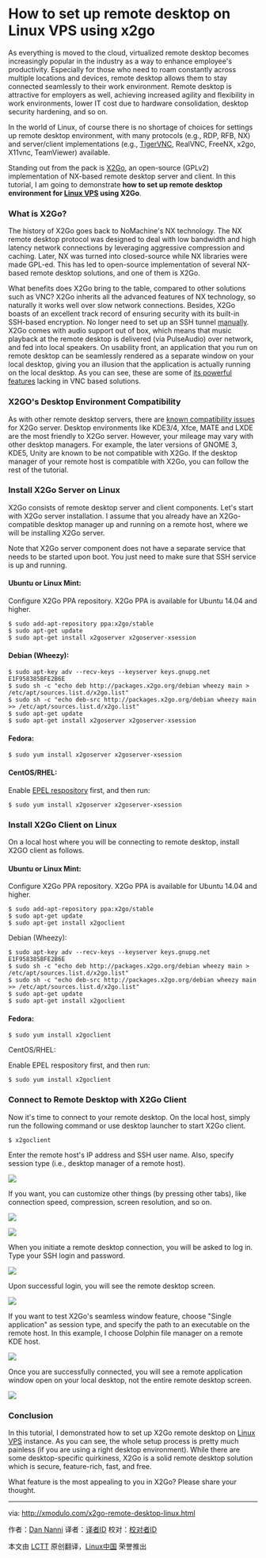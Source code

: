 How to set up remote desktop on Linux VPS using x2go
================================================================================
As everything is moved to the cloud, virtualized remote desktop becomes increasingly popular in the industry as a way to enhance employee's productivity. Especially for those who need to roam constantly across multiple locations and devices, remote desktop allows them to stay connected seamlessly to their work environment. Remote desktop is attractive for employers as well, achieving increased agility and flexibility in work environments, lower IT cost due to hardware consolidation, desktop security hardening, and so on.

In the world of Linux, of course there is no shortage of choices for settings up remote desktop environment, with many protocols (e.g., RDP, RFB, NX) and server/client implementations (e.g., [TigerVNC][1], RealVNC, FreeNX, x2go, X11vnc, TeamViewer) available.

Standing out from the pack is [X2Go][2], an open-source (GPLv2) implementation of NX-based remote desktop server and client. In this tutorial, I am going to demonstrate **how to set up remote desktop environment for [Linux VPS][3] using X2Go**.

### What is X2Go? ###

The history of X2Go goes back to NoMachine's NX technology. The NX remote desktop protocol was designed to deal with low bandwidth and high latency network connections by leveraging aggressive compression and caching. Later, NX was turned into closed-source while NX libraries were made GPL-ed. This has led to open-source implementation of several NX-based remote desktop solutions, and one of them is X2Go.

What benefits does X2Go bring to the table, compared to other solutions such as VNC? X2Go inherits all the advanced features of NX technology, so naturally it works well over slow network connections. Besides, X2Go boasts of an excellent track record of ensuring security with its built-in SSH-based encryption. No longer need to set up an SSH tunnel [manually][4]. X2Go comes with audio support out of box, which means that music playback at the remote desktop is delivered (via PulseAudio) over network, and fed into local speakers. On usability front, an application that you run on remote desktop can be seamlessly rendered as a separate window on your local desktop, giving you an illusion that the application is actually running on the local desktop. As you can see, these are some of [its powerful features][5] lacking in VNC based solutions.

### X2GO's Desktop Environment Compatibility ###

As with other remote desktop servers, there are [known compatibility issues][6] for X2Go server. Desktop environments like KDE3/4, Xfce, MATE and LXDE are the most friendly to X2Go server. However, your mileage may vary with other desktop managers. For example, the later versions of GNOME 3, KDE5, Unity are known to be not compatible with X2Go. If the desktop manager of your remote host is compatible with X2Go, you can follow the rest of the tutorial.

### Install X2Go Server on Linux ###

X2Go consists of remote desktop server and client components. Let's start with X2Go server installation. I assume that you already have an X2Go-compatible desktop manager up and running on a remote host, where we will be installing X2Go server.

Note that X2Go server component does not have a separate service that needs to be started upon boot. You just need to make sure that SSH service is up and running.

#### Ubuntu or Linux Mint: ####

Configure X2Go PPA repository. X2Go PPA is available for Ubuntu 14.04 and higher.

    $ sudo add-apt-repository ppa:x2go/stable
    $ sudo apt-get update
    $ sudo apt-get install x2goserver x2goserver-xsession

#### Debian (Wheezy): ####

    $ sudo apt-key adv --recv-keys --keyserver keys.gnupg.net E1F958385BFE2B6E
    $ sudo sh -c "echo deb http://packages.x2go.org/debian wheezy main > /etc/apt/sources.list.d/x2go.list"
    $ sudo sh -c "echo deb-src http://packages.x2go.org/debian wheezy main >> /etc/apt/sources.list.d/x2go.list"
    $ sudo apt-get update
    $ sudo apt-get install x2goserver x2goserver-xsession

#### Fedora: ####

    $ sudo yum install x2goserver x2goserver-xsession

#### CentOS/RHEL: ####

Enable [EPEL respository][7] first, and then run:

    $ sudo yum install x2goserver x2goserver-xsession 

### Install X2Go Client on Linux ###

On a local host where you will be connecting to remote desktop, install X2GO client as follows.

#### Ubuntu or Linux Mint: ####

Configure X2Go PPA repository. X2Go PPA is available for Ubuntu 14.04 and higher.

    $ sudo add-apt-repository ppa:x2go/stable
    $ sudo apt-get update
    $ sudo apt-get install x2goclient

Debian (Wheezy):

    $ sudo apt-key adv --recv-keys --keyserver keys.gnupg.net E1F958385BFE2B6E
    $ sudo sh -c "echo deb http://packages.x2go.org/debian wheezy main > /etc/apt/sources.list.d/x2go.list"
    $ sudo sh -c "echo deb-src http://packages.x2go.org/debian wheezy main >> /etc/apt/sources.list.d/x2go.list"
    $ sudo apt-get update
    $ sudo apt-get install x2goclient

#### Fedora: ####

    $ sudo yum install x2goclient

CentOS/RHEL:

Enable EPEL respository first, and then run:

    $ sudo yum install x2goclient 

### Connect to Remote Desktop with X2Go Client ###

Now it's time to connect to your remote desktop. On the local host, simply run the following command or use desktop launcher to start X2Go client.

    $ x2goclient

Enter the remote host's IP address and SSH user name. Also, specify session type (i.e., desktop manager of a remote host).

![](https://farm9.staticflickr.com/8730/16365755693_75f3d544e9_b.jpg)

If you want, you can customize other things (by pressing other tabs), like connection speed, compression, screen resolution, and so on.

![](https://farm9.staticflickr.com/8699/16984498482_665b975eca_b.jpg)

![](https://farm9.staticflickr.com/8694/16985838755_1b7df1eb78_b.jpg)

When you initiate a remote desktop connection, you will be asked to log in. Type your SSH login and password.

![](https://farm9.staticflickr.com/8754/16984498432_1c8068b817_b.jpg)

Upon successful login, you will see the remote desktop screen.

![](https://farm9.staticflickr.com/8752/16798126858_1ab083ba80_c.jpg)

If you want to test X2Go's seamless window feature, choose "Single application" as session type, and specify the path to an executable on the remote host. In this example, I choose Dolphin file manager on a remote KDE host.

![](https://farm8.staticflickr.com/7584/16798393920_128c3af9c5_b.jpg)

Once you are successfully connected, you will see a remote application window open on your local desktop, not the entire remote desktop screen.

![](https://farm9.staticflickr.com/8742/16365755713_7b90cf65f0_c.jpg)

### Conclusion ###

In this tutorial, I demonstrated how to set up X2Go remote desktop on [Linux VPS][8] instance. As you can see, the whole setup process is pretty much painless (if you are using a right desktop environment). While there are some desktop-specific quirkiness, X2Go is a solid remote desktop solution which is secure, feature-rich, fast, and free.

What feature is the most appealing to you in X2Go? Please share your thought.

--------------------------------------------------------------------------------

via: http://xmodulo.com/x2go-remote-desktop-linux.html

作者：[Dan Nanni][a]
译者：[译者ID](https://github.com/译者ID)
校对：[校对者ID](https://github.com/校对者ID)

本文由 [LCTT](https://github.com/LCTT/TranslateProject) 原创翻译，[Linux中国](http://linux.cn/) 荣誉推出

[a]:http://xmodulo.com/author/nanni
[1]:http://ask.xmodulo.com/centos-remote-desktop-vps.html
[2]:http://wiki.x2go.org/
[3]:http://xmodulo.com/go/digitalocean
[4]:http://xmodulo.com/how-to-set-up-vnc-over-ssh.html
[5]:http://wiki.x2go.org/doku.php/doc:newtox2go
[6]:http://wiki.x2go.org/doku.php/doc:de-compat
[7]:http://xmodulo.com/how-to-set-up-epel-repository-on-centos.html
[8]:http://xmodulo.com/go/digitalocean
